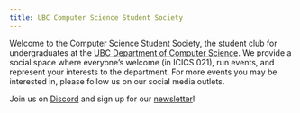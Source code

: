 ```yaml
---
title: UBC Computer Science Student Society
---
```


Welcome to the Computer Science Student Society, the student club for
undergraduates at the
[UBC Department of Computer Science](https://www.cs.ubc.ca/). We provide a
social space where everyone’s welcome (in ICICS 021), run events, and represent
your interests to the department. For more events you may be interested in, please follow us
on our social media outlets.
<br/>

Join us on <a id="discord-serverhttpsdiscordggxf3wbydubf" href="https://discord.gg/xF3WbYDubF" target="_blank">Discord</a> and sign up for our <a href="http://eepurl.com/h-QQ_z" target="_blank">newsletter</a>!
